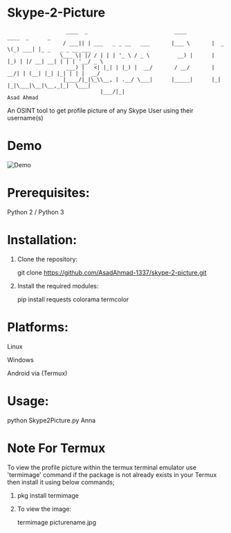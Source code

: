 # Skype-2-Picture

                       ____  _                            ____         ____  _      _                  
                      / ___|| | ___   _ _ __   ___       |___ \       |  _ \(_) ___| |_ _   _ _ __ ___  
                     \___ \| |/ / | | | '_ \ / _ \         __) |      | |_) | |/ __| __| | | | '__/ _ \ 
                       ___) |   <| |_| | |_) |  __/       / __/       |  __/| | (__| |_| |_| | | |  __/ 
                      |____/|_|\_\\__, | .__/ \___|      |_____|      |_|   |_|\___|\__|\__,_|_|  \___| 
                                  |___/|_|                                                  Asad Ahmad 

An OSINT tool to get profile picture of any Skype User using their username(s) 


# Demo


![Demo](https://github.com/user-attachments/assets/0f875eac-7ccb-44bb-891c-469f0f282fd4)

# Prerequisites:
Python 2 / Python 3

# Installation:
1. Clone the repository:
   
   git clone https://github.com/AsadAhmad-1337/skype-2-picture.git

2. Install the required modules:   

   pip install requests colorama termcolor

  
# Platforms:

Linux

Windows

Android via (Termux)

# Usage:
python Skype2Picture.py Anna

# Note For Termux
To view the profile picture within the termux terminal emulator use 'termimage' command if the package is not already exists in your Termux then install it using below commands;

1.  pkg install termimage 

2.  To view the image:

    termimage picturename.jpg


